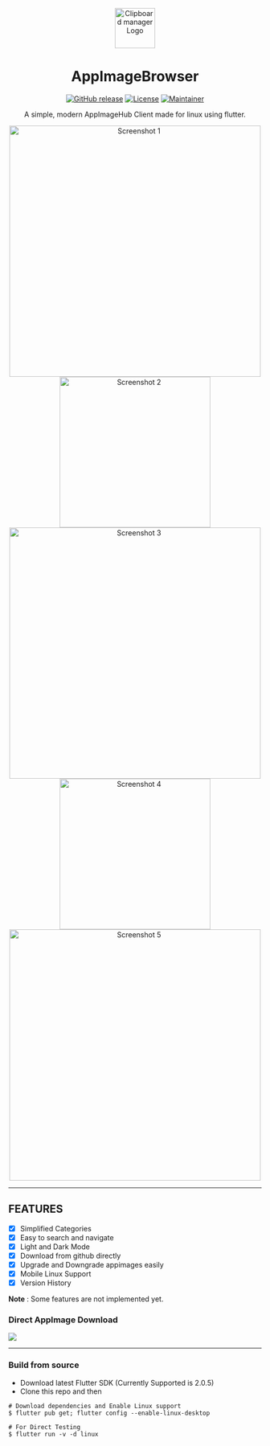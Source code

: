 <p align="center"><a href="#appimagebrowser"><img src="https://raw.githubusercontent.com/prateekmedia/appimagebrowser/main/AppImageBrowser.AppDir/appimagebrowser.png" height=80px alt="Clipboard manager Logo"/></a></p>
<h1 align="center">AppImageBrowser</h1>
<p align="center">
<a href="https://github.com/prateekmedia/appimagebrowser/releases"><img alt="GitHub release" src="https://img.shields.io/github/v/release/prateekmedia/appimagebrowser?color=blueviolet"/></a> <a href="LICENSE"><img alt="License" src="https://img.shields.io/github/license/prateekmedia/appimagebrowser?color=blueviolet"/></a> <a href="https://github.com/prateekmedia"><img alt="Maintainer" src="https://img.shields.io/badge/Maintainer-prateekmedia-blueviolet"/></a>
</p>

<p align="center">A simple, modern AppImageHub Client made for linux using flutter.</p>

<p align="center"><img width=500 src="https://raw.githubusercontent.com/prateekmedia/appimagebrowser/main/assets/screenshot/01.png" alt="Screenshot 1"/> <img width=300  src="https://raw.githubusercontent.com/prateekmedia/appimagebrowser/main/assets/screenshot/04.png" alt="Screenshot 2"/> <img width=500 src="https://raw.githubusercontent.com/prateekmedia/appimagebrowser/main/assets/screenshot/02.png" alt="Screenshot 3"/>  <img  width=300 src="https://raw.githubusercontent.com/prateekmedia/appimagebrowser/main/assets/screenshot/05.png" alt="Screenshot 4"/> <img width=500 src="https://raw.githubusercontent.com/prateekmedia/appimagebrowser/main/assets/screenshot/03.png" alt="Screenshot 5"/></p>

---

## FEATURES
- [x] Simplified Categories
- [x] Easy to search and navigate
- [x] Light and Dark Mode
- [x] Download from github directly
- [x] Upgrade and Downgrade appimages easily
- [x] Mobile Linux Support
- [x] Version History

**Note** : Some features are not implemented yet.


### Direct AppImage Download 
<a href="https://github.com/prateekmedia/appimagebrowser/releases/latest/"><img src="https://img.shields.io/badge/Download from Github-indigo?style=for-the-badge&logo=Github"/></a>

---

### Build from source

- Download latest Flutter SDK (Currently Supported is 2.0.5)
- Clone this repo and then 

```
# Download dependencies and Enable Linux support
$ flutter pub get; flutter config --enable-linux-desktop

# For Direct Testing
$ flutter run -v -d linux
```
